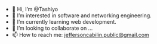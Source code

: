 - 👋 Hi, I’m @Tashiyo
- 👀 I’m interested in software and networking engineering.
- 🌱 I’m currently learning web development.
- 💞️ I’m looking to collaborate on ...
- 📫 How to reach me: jeffersoncabilin.public@gmail.com

<!---
Tashiyo/Tashiyo is a ✨ special ✨ repository because its `README.md` (this file) appears on your GitHub profile.
You can click the Preview link to take a look at your changes.
--->
